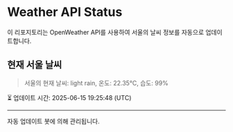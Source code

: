 
# Weather API Status

이 리포지토리는 OpenWeather API를 사용하여 서울의 날씨 정보를 자동으로 업데이트합니다.

## 현재 서울 날씨
> 서울의 현재 날씨: light rain, 온도: 22.35°C, 습도: 99%

⏳ 업데이트 시간: 2025-06-15 19:25:48 (UTC)

---
자동 업데이트 봇에 의해 관리됩니다.
